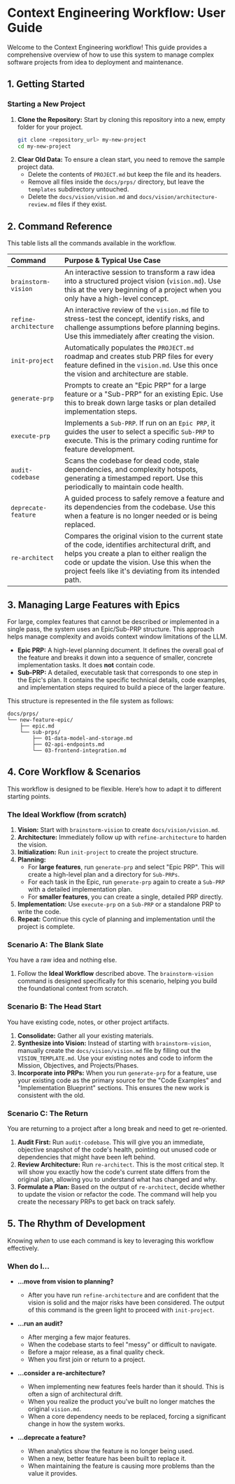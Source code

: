 # Context Engineering Workflow: User Guide

Welcome to the Context Engineering workflow! This guide provides a comprehensive overview of how to use this system to manage complex software projects from idea to deployment and maintenance.

## 1. Getting Started

### Starting a New Project

1.  **Clone the Repository:** Start by cloning this repository into a new, empty folder for your project.
    ```bash
    git clone <repository_url> my-new-project
    cd my-new-project
    ```
2.  **Clear Old Data:** To ensure a clean start, you need to remove the sample project data.
    *   Delete the contents of `PROJECT.md` but keep the file and its headers.
    *   Remove all files inside the `docs/prps/` directory, but leave the `templates` subdirectory untouched.
    *   Delete the `docs/vision/vision.md` and `docs/vision/architecture-review.md` files if they exist.

## 2. Command Reference

This table lists all the commands available in the workflow.

| Command | Purpose & Typical Use Case |
| :--- | :--- |
| `brainstorm-vision` | An interactive session to transform a raw idea into a structured project vision (`vision.md`). Use this at the very beginning of a project when you only have a high-level concept. |
| `refine-architecture` | An interactive review of the `vision.md` file to stress-test the concept, identify risks, and challenge assumptions before planning begins. Use this immediately after creating the vision. |
| `init-project` | Automatically populates the `PROJECT.md` roadmap and creates stub PRP files for every feature defined in the `vision.md`. Use this once the vision and architecture are stable. |
| `generate-prp` | Prompts to create an "Epic PRP" for a large feature or a "Sub-PRP" for an existing Epic. Use this to break down large tasks or plan detailed implementation steps. |
| `execute-prp` | Implements a `Sub-PRP`. If run on an `Epic PRP`, it guides the user to select a specific `Sub-PRP` to execute. This is the primary coding runtime for feature development. |
| `audit-codebase` | Scans the codebase for dead code, stale dependencies, and complexity hotspots, generating a timestamped report. Use this periodically to maintain code health. |
| `deprecate-feature` | A guided process to safely remove a feature and its dependencies from the codebase. Use this when a feature is no longer needed or is being replaced. |
| `re-architect` | Compares the original vision to the current state of the code, identifies architectural drift, and helps you create a plan to either realign the code or update the vision. Use this when the project feels like it's deviating from its intended path. |

## 3. Managing Large Features with Epics

For large, complex features that cannot be described or implemented in a single pass, the system uses an Epic/Sub-PRP structure. This approach helps manage complexity and avoids context window limitations of the LLM.

*   **Epic PRP:** A high-level planning document. It defines the overall goal of the feature and breaks it down into a sequence of smaller, concrete implementation tasks. It does **not** contain code.
*   **Sub-PRP:** A detailed, executable task that corresponds to one step in the Epic's plan. It contains the specific technical details, code examples, and implementation steps required to build a piece of the larger feature.

This structure is represented in the file system as follows:

```
docs/prps/
└── new-feature-epic/
    ├── epic.md
    └── sub-prps/
        ├── 01-data-model-and-storage.md
        ├── 02-api-endpoints.md
        └── 03-frontend-integration.md
```

## 4. Core Workflow & Scenarios

This workflow is designed to be flexible. Here’s how to adapt it to different starting points.

### The Ideal Workflow (from scratch)

1.  **Vision:** Start with `brainstorm-vision` to create `docs/vision/vision.md`.
2.  **Architecture:** Immediately follow up with `refine-architecture` to harden the vision.
3.  **Initialization:** Run `init-project` to create the project structure.
4.  **Planning:**
    *   For **large features**, run `generate-prp` and select "Epic PRP". This will create a high-level plan and a directory for `Sub-PRPs`.
    *   For each task in the Epic, run `generate-prp` again to create a `Sub-PRP` with a detailed implementation plan.
    *   For **smaller features**, you can create a single, detailed PRP directly.
5.  **Implementation:** Use `execute-prp` on a `Sub-PRP` or a standalone PRP to write the code.
6.  **Repeat:** Continue this cycle of planning and implementation until the project is complete.

### Scenario A: The Blank Slate

You have a raw idea and nothing else.

1.  Follow the **Ideal Workflow** described above. The `brainstorm-vision` command is designed specifically for this scenario, helping you build the foundational context from scratch.

### Scenario B: The Head Start

You have existing code, notes, or other project artifacts.

1.  **Consolidate:** Gather all your existing materials.
2.  **Synthesize into Vision:** Instead of starting with `brainstorm-vision`, manually create the `docs/vision/vision.md` file by filling out the `VISION_TEMPLATE.md`. Use your existing notes and code to inform the Mission, Objectives, and Projects/Phases.
3.  **Incorporate into PRPs:** When you run `generate-prp` for a feature, use your existing code as the primary source for the "Code Examples" and "Implementation Blueprint" sections. This ensures the new work is consistent with the old.

### Scenario C: The Return

You are returning to a project after a long break and need to get re-oriented.

1.  **Audit First:** Run `audit-codebase`. This will give you an immediate, objective snapshot of the code's health, pointing out unused code or dependencies that might have been left behind.
2.  **Review Architecture:** Run `re-architect`. This is the most critical step. It will show you exactly how the code's current state differs from the original plan, allowing you to understand what has changed and why.
3.  **Formulate a Plan:** Based on the output of `re-architect`, decide whether to update the vision or refactor the code. The command will help you create the necessary PRPs to get back on track safely.

## 5. The Rhythm of Development

Knowing *when* to use each command is key to leveraging this workflow effectively.

### When do I...

*   **...move from vision to planning?**
    *   After you have run `refine-architecture` and are confident that the vision is solid and the major risks have been considered. The output of this command is the green light to proceed with `init-project`.

*   **...run an audit?**
    *   After merging a few major features.
    *   When the codebase starts to feel "messy" or difficult to navigate.
    *   Before a major release, as a final quality check.
    *   When you first join or return to a project.

*   **...consider a re-architecture?**
    *   When implementing new features feels harder than it should. This is often a sign of architectural drift.
    *   When you realize the product you've built no longer matches the original `vision.md`.
    *   When a core dependency needs to be replaced, forcing a significant change in how the system works.

*   **...deprecate a feature?**
    *   When analytics show the feature is no longer being used.
    *   When a new, better feature has been built to replace it.
    *   When maintaining the feature is causing more problems than the value it provides.